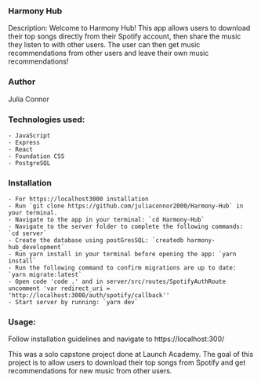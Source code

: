 ### Harmony Hub
Description: Welcome to Harmony Hub! This app allows users to download their top songs directly from their Spotify account, then share the music they listen to with other users. The user can then get music recommendations from other users and leave their own music recommendations!

### Author
Julia Connor

### Technologies used: 
    - JavaScript
    - Express
    - React
    - Foundation CSS
    - PostgreSQL

### Installation
    - For https://localhost3000 installation
    - Run `git clone https://github.com/juliaconnor2000/Harmony-Hub` in your terminal.
    - Navigate to the app in your terminal: `cd Harmony-Hub`
    - Navigate to the server folder to complete the following commands: `cd server`
    - Create the database using postGresSQL: `createdb harmony-hub_development`
    - Run yarn install in your terminal before opening the app: `yarn install`
    - Run the following command to confirm migrations are up to date: `yarn migrate:latest`
    - Open code 'code .' and in server/src/routes/SpotifyAuthRoute uncomment 'var redirect_uri = 'http://localhost:3000/auth/spotify/callback'' 
    - Start server by running: `yarn dev`

### Usage:
Follow installation guidelines and navigate to https://localhost:300/

This was a solo capstone project done at Launch Academy. The goal of this project is to allow users to download their top songs from Spotify and get recommendations for new music from other users.
